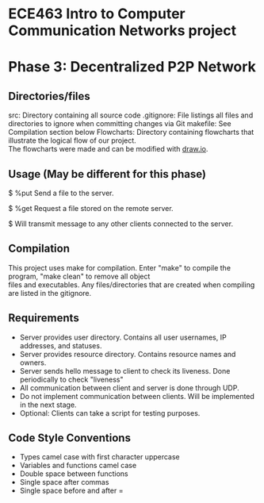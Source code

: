 # ECE463 Intro to Computer Communication Networks project
# Phase 3: Decentralized P2P Network

## Directories/files
src:        Directory containing all source code
.gitignore: File listings all files and directories to ignore when committing changes via Git
makefile:   See Compilation section below
Flowcharts: Directory containing flowcharts that illustrate the logical flow of our project.  
The flowcharts were made and can be modified with [draw.io](https://app.diagrams.net/).

## Usage (May be different for this phase)
$ %put <file name>
Send a file to the server.

$ %get <file name>
Request a file stored on the remote server.

$ <any plain text message>
Will transmit message to any other clients connected to the server.

## Compilation
This project uses make for compilation. Enter "make" to compile the program, "make clean" to remove all object  
files and executables. Any files/directories that are created when compiling are listed in the gitignore.

## Requirements
- Server provides user directory. Contains all user usernames, IP addresses, and statuses.
- Server provides resource directory. Contains resource names and owners.
- Server sends hello message to client to check its liveness. Done periodically to check "liveness"
- All communication between client and server is done through UDP.
- Do not implement communication between clients. Will be implemented in the next stage.
- Optional: Clients can take a script for testing purposes.

## Code Style Conventions
- Types camel case with first character uppercase
- Variables and functions camel case
- Double space between functions
- Single space after commas
- Single space before and after =


